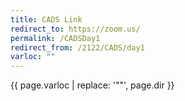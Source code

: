 ```yaml
---
title: CADS Link
redirect_to: https://zoom.us/
permalink: /CADSDay1
redirect_from: /2122/CADS/day1
varloc: ""
---
```


{{ page.varloc | replace: '""', page.dir }}
